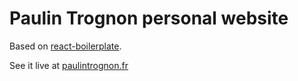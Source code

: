# Paulin Trognon personal website

Based on [react-boilerplate](https://github.com/react-boilerplate/react-boilerplate).

See it live at [paulintrognon.fr](http://paulintrognon.fr)
